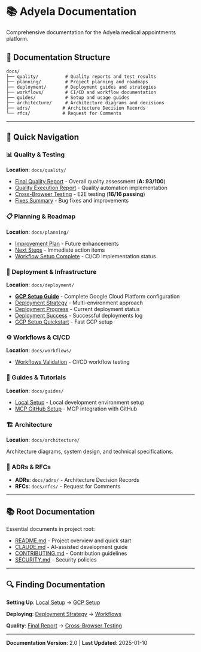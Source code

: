 # 📚 Adyela Documentation

Comprehensive documentation for the Adyela medical appointments platform.

## 📂 Documentation Structure

```
docs/
├── quality/          # Quality reports and test results
├── planning/         # Project planning and roadmaps
├── deployment/       # Deployment guides and strategies
├── workflows/        # CI/CD and workflow documentation
├── guides/           # Setup and usage guides
├── architecture/     # Architecture diagrams and decisions
├── adrs/            # Architecture Decision Records
└── rfcs/            # Request for Comments
```

---

## 🎯 Quick Navigation

### 📊 Quality & Testing

**Location**: `docs/quality/`

- [Final Quality Report](quality/FINAL_QUALITY_REPORT.md) - Overall quality
  assessment (**A: 93/100**)
- [Quality Execution Report](quality/QUALITY_EXECUTION_REPORT.md) - Quality
  automation implementation
- [Cross-Browser Testing](quality/CROSS_BROWSER_TESTING_REPORT.md) - E2E testing
  (**16/16 passing**)
- [Fixes Summary](quality/FIXES_SUMMARY.md) - Bug fixes and improvements

### 📋 Planning & Roadmap

**Location**: `docs/planning/`

- [Improvement Plan](planning/IMPROVEMENT_PLAN.md) - Future enhancements
- [Next Steps](planning/NEXT_STEPS.md) - Immediate action items
- [Workflow Setup Complete](planning/WORKFLOW_SETUP_COMPLETE.md) - CI/CD
  implementation status

### 🚀 Deployment & Infrastructure

**Location**: `docs/deployment/`

- **[GCP Setup Guide](deployment/gcp-setup.md)** - Complete Google Cloud
  Platform configuration
- [Deployment Strategy](deployment/DEPLOYMENT_STRATEGY.md) - Multi-environment
  approach
- [Deployment Progress](deployment/DEPLOYMENT_PROGRESS.md) - Current deployment
  status
- [Deployment Success](deployment/DEPLOYMENT_SUCCESS.md) - Successful
  deployments log
- [GCP Setup Quickstart](deployment/GCP_SETUP_QUICKSTART.md) - Fast GCP setup

### ⚙️ Workflows & CI/CD

**Location**: `docs/workflows/`

- [Workflows Validation](workflows/WORKFLOWS_VALIDATION.md) - CI/CD workflow
  testing

### 📖 Guides & Tutorials

**Location**: `docs/guides/`

- [Local Setup](guides/LOCAL_SETUP.md) - Local development environment setup
- [MCP GitHub Setup](guides/MCP_GITHUB_SETUP.md) - MCP integration with GitHub

### 🏗️ Architecture

**Location**: `docs/architecture/`

Architecture diagrams, system design, and technical specifications.

### 📝 ADRs & RFCs

- **ADRs**: `docs/adrs/` - Architecture Decision Records
- **RFCs**: `docs/rfcs/` - Request for Comments

---

## 📚 Root Documentation

Essential documents in project root:

- [README.md](../README.md) - Project overview and quick start
- [CLAUDE.md](../CLAUDE.md) - AI-assisted development guide
- [CONTRIBUTING.md](../CONTRIBUTING.md) - Contribution guidelines
- [SECURITY.md](../SECURITY.md) - Security policies

---

## 🔍 Finding Documentation

**Setting Up**: [Local Setup](guides/LOCAL_SETUP.md) →
[GCP Setup](deployment/GCP_SETUP_QUICKSTART.md)

**Deploying**: [Deployment Strategy](deployment/DEPLOYMENT_STRATEGY.md) →
[Workflows](workflows/WORKFLOWS_VALIDATION.md)

**Quality**: [Final Report](quality/FINAL_QUALITY_REPORT.md) →
[Cross-Browser Testing](quality/CROSS_BROWSER_TESTING_REPORT.md)

---

**Documentation Version**: 2.0 | **Last Updated**: 2025-01-10
